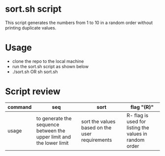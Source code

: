 # sort.sh script

This script generates the numbers from 1 to 10 in a random order without printing duplicate values.

# Usage

- clone the repo to the local machine
- run the sort.sh script as shown below
- ./sort.sh OR sh sort.sh

# Script review

command | seq | sort | flag "(R)" |
--- | --- | --- | --- |
usage | to generate the sequence between the upper limit and the lower limit | sort the values based on the user requirements | R- flag is used for listing the values in random order |

